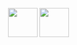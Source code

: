 <div align="center">
<img width="60" src="https://cdn.jsdelivr.net/gh/devicons/devicon@latest/icons/threedsmax/javascript.svg" />    
<img width="60" src="https://cdn.jsdelivr.net/gh/devicons/devicon@latest/icons/threedsmax/threedsmax-original.svg" />
          
</div>
